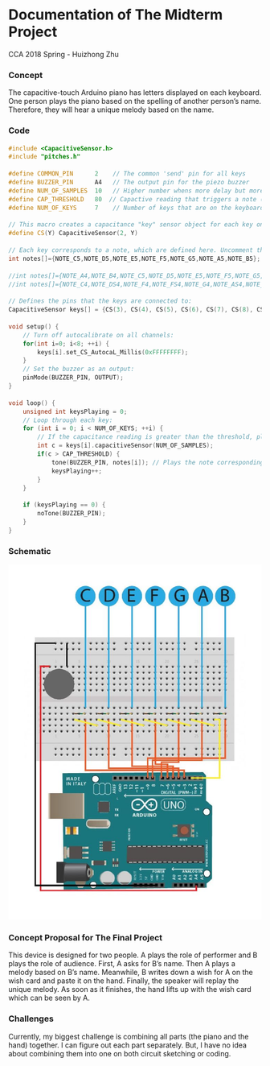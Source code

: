 # Documentation of The Midterm Project
CCA 2018 Spring - Huizhong Zhu

### Concept

The capacitive-touch Arduino piano has letters displayed on each keyboard. One person plays the piano based on the spelling of another person’s name. Therefore, they will hear a unique melody based on the name. 

### Code

```C++
#include <CapacitiveSensor.h>
#include "pitches.h"

#define COMMON_PIN      2    // The common 'send' pin for all keys
#define BUZZER_PIN      A4   // The output pin for the piezo buzzer
#define NUM_OF_SAMPLES  10   // Higher number whens more delay but more consistent readings
#define CAP_THRESHOLD   80  // Capactive reading that triggers a note (adjust to fit your needs)
#define NUM_OF_KEYS     7    // Number of keys that are on the keyboard

// This macro creates a capacitance "key" sensor object for each key on the piano keyboard:
#define CS(Y) CapacitiveSensor(2, Y)

// Each key corresponds to a note, which are defined here. Uncomment the scale that you want to use:
int notes[]={NOTE_C5,NOTE_D5,NOTE_E5,NOTE_F5,NOTE_G5,NOTE_A5,NOTE_B5}; // C-Major scale

//int notes[]={NOTE_A4,NOTE_B4,NOTE_C5,NOTE_D5,NOTE_E5,NOTE_F5,NOTE_G5,NOTE_A5}; // A-Minor scale
//int notes[]={NOTE_C4,NOTE_DS4,NOTE_F4,NOTE_FS4,NOTE_G4,NOTE_AS4,NOTE_C5,NOTE_DS5}; // C Blues scale

// Defines the pins that the keys are connected to:
CapacitiveSensor keys[] = {CS(3), CS(4), CS(5), CS(6), CS(7), CS(8), CS(9)};

void setup() { 
    // Turn off autocalibrate on all channels:
    for(int i=0; i<8; ++i) {
        keys[i].set_CS_AutocaL_Millis(0xFFFFFFFF);
    }
    // Set the buzzer as an output:
    pinMode(BUZZER_PIN, OUTPUT); 
}

void loop() {
    unsigned int keysPlaying = 0;
    // Loop through each key:
    for (int i = 0; i < NUM_OF_KEYS; ++i) {
        // If the capacitance reading is greater than the threshold, play a note:
        int c = keys[i].capacitiveSensor(NUM_OF_SAMPLES);
        if(c > CAP_THRESHOLD) {
            tone(BUZZER_PIN, notes[i]); // Plays the note corresponding to the key pressed
            keysPlaying++;
        }
    }

    if (keysPlaying == 0) {
        noTone(BUZZER_PIN);
    }
}
```

### Schematic
![](https://github.com/zhz1208/Digital-Electronics/blob/master/Midterm%20Documentation/circuit.jpg)

### Concept Proposal for The Final Project

This device is designed for two people. A plays the role of performer and B plays the role of audience.
First, A asks for B’s name. 
Then A plays a melody based on B’s name. Meanwhile, B writes down a wish for A on the wish card and paste it on the hand.
Finally, the speaker will replay the unique melody. As soon as it finishes, the hand lifts up with the wish card which can be seen by A.

### Challenges

Currently, my biggest challenge is combining all parts (the piano and the hand) together. I can figure out each part separately. But, I have no idea about combining them into one on both circuit sketching or coding.


